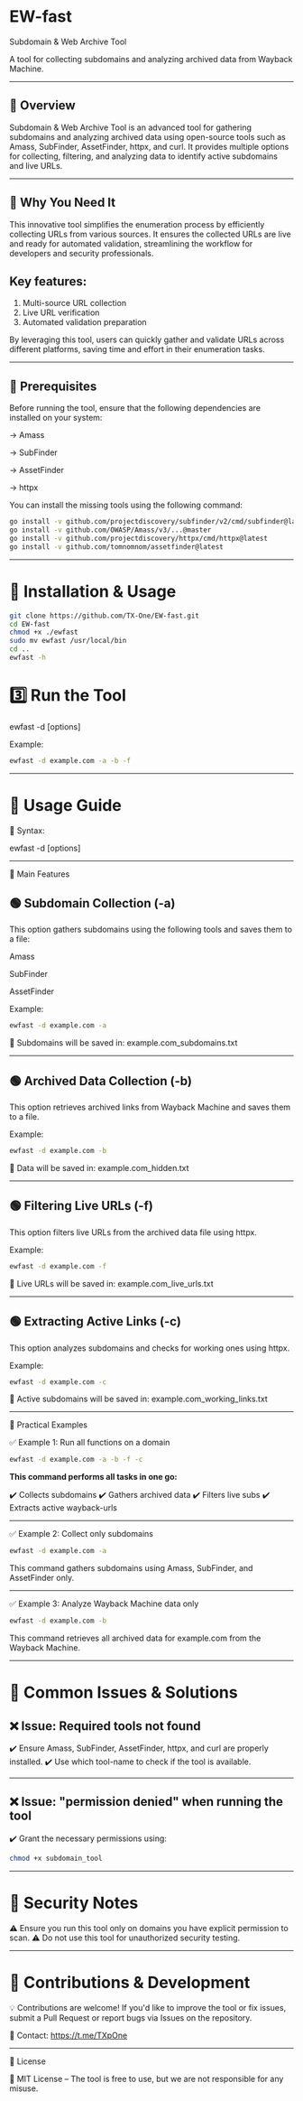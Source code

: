 # EW-fast
Subdomain & Web Archive Tool

A tool for collecting subdomains and analyzing archived data from Wayback Machine.


---

## 🔹 Overview

Subdomain & Web Archive Tool is an advanced tool for gathering subdomains and analyzing archived data using open-source tools such as Amass, SubFinder, AssetFinder, httpx, and curl.
It provides multiple options for collecting, filtering, and analyzing data to identify active subdomains and live URLs.


---

## 🔹 Why You Need It

This innovative tool simplifies the enumeration process by
 efficiently collecting URLs from various sources. It ensures
 the collected URLs are live and ready for automated validation,
 streamlining the workflow for developers and security
 professionals.

## Key features:

1. Multi-source URL collection
2. Live URL verification
3. Automated validation preparation

By leveraging this tool, users can quickly gather and validate
 URLs across different platforms, saving time and effort in
 their enumeration tasks.

 ---
 
## 🔹 Prerequisites

Before running the tool, ensure that the following dependencies are installed on your system:

→ Amass

→ SubFinder

→ AssetFinder

→ httpx


You can install the missing tools using the following command:
```bash
go install -v github.com/projectdiscovery/subfinder/v2/cmd/subfinder@latest
go install -v github.com/OWASP/Amass/v3/...@master
go install -v github.com/projectdiscovery/httpx/cmd/httpx@latest
go install -v github.com/tomnomnom/assetfinder@latest
```

---

# 🔹 Installation & Usage

```bash
git clone https://github.com/TX-One/EW-fast.git
cd EW-fast
chmod +x ./ewfast
sudo mv ewfast /usr/local/bin
cd ..
ewfast -h
```

# 3️⃣ Run the Tool

ewfast   -d   <domain>   [options]

Example:
```bash
ewfast -d example.com -a -b -f
```

---

# 🔹 Usage Guide

📌 Syntax:

ewfast -d <domain> [options]


---

🔹 Main Features

## 🟢 Subdomain Collection (-a)

This option gathers subdomains using the following tools and saves them to a file:

Amass

SubFinder

AssetFinder


Example:
```bash
ewfast -d example.com -a
```
💾 Subdomains will be saved in: example.com_subdomains.txt


---

## 🟢 Archived Data Collection (-b)

This option retrieves archived links from Wayback Machine and saves them to a file.

Example:
```bash
ewfast -d example.com -b
```
💾 Data will be saved in: example.com_hidden.txt


---

## 🟢 Filtering Live URLs (-f)

This option filters live URLs from the archived data file using httpx.

Example:
```bash
ewfast -d example.com -f
```

💾 Live URLs will be saved in: example.com_live_urls.txt


---

## 🟢 Extracting Active Links (-c)

This option analyzes subdomains and checks for working ones using httpx.

Example:
```bash
ewfast -d example.com -c
```

💾 Active subdomains will be saved in: example.com_working_links.txt


---

🔹 Practical Examples

✅ Example 1: Run all functions on a domain
```bash
ewfast -d example.com -a -b -f -c
```

**This command performs all tasks in one go:**

✔️ Collects subdomains
✔️ Gathers archived data
✔️ Filters live subs
✔️ Extracts active wayback-urls


---

✅ Example 2: Collect only subdomains
```bash
ewfast -d example.com -a
```

This command gathers subdomains using Amass, SubFinder, and AssetFinder only.


---

✅ Example 3: Analyze Wayback Machine data only
```bash
ewfast -d example.com -b
```

This command retrieves all archived data for example.com from the Wayback Machine.

---

# 🔹 Common Issues & Solutions

## ❌ Issue: Required tools not found

✔️ Ensure Amass, SubFinder, AssetFinder, httpx, and curl are properly installed.
✔️ Use which tool-name to check if the tool is available.

---

## ❌ Issue: "permission denied" when running the tool

✔️ Grant the necessary permissions using:
```bash
chmod +x subdomain_tool
```

---

# 🔹 Security Notes

⚠️ Ensure you run this tool only on domains you have explicit permission to scan.
⚠️ Do not use this tool for unauthorized security testing.


---

# 🔹 Contributions & Development

💡 Contributions are welcome! If you'd like to improve the tool or fix issues, submit a Pull Request or report bugs via Issues on the repository.

📧 Contact: https://t.me/TXpOne

---

🔹 License

📝 MIT License – The tool is free to use, but we are not responsible for any misuse.
